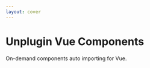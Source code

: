 ```yaml
---
layout: cover
---
```


<h1 class="text-center">Unplugin Vue Components</h1>
<div class="grid ">
  <div class="text-center pb-4">
    <div class="opacity-50 mb-2 text-sm mt-2">
   On-demand components auto importing for Vue.
    </div>
   
  </div>
</div>